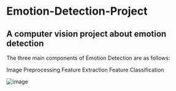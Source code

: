 # Emotion-Detection-Project

## A computer vision project about emotion detection

The three main components of Emotion Detection are as follows:

Image Preprocessing
Feature Extraction
Feature Classification

![image](https://user-images.githubusercontent.com/113517699/205092145-eea43242-db4f-48d3-a493-f233bc1d4243.png)
